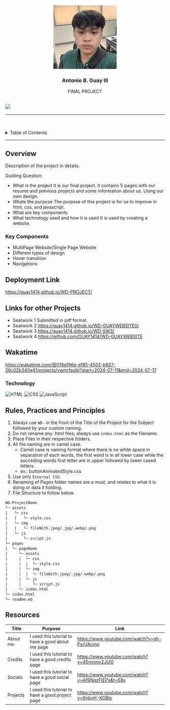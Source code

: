 <a name="readme-top">

<br/>

<br />
<div align="center">
  <a href="https://github.com/GUAY1414/">
  <!-- TODO: If you want to add logo or banner you can add it here -->
    <img src="./assets/img/dp.jpg" alt="Nyebe" width="200" height="200">
  </a>
<!-- TODO: Change Title to the name of the title of your Project -->
  <h3 align="center">Antonio B. Guay III</h3>
</div>
<!-- TODO: Make a short description -->
<div align="center">
  FINAL PROJECT 
</div>

<br />

<!-- TODO: Change the zyx-0314 into your github username  -->
<!-- TODO: Change the WD-Template-Project into the same name of your folder -->
![](https://visit-counter.vercel.app/counter.png?page=GUAY1414/WD-SW4)

---

<br />
<br />

<!-- TODO: If you want to add more layers for your readme -->
<details>
  <summary>Table of Contents</summary>
  <ol>
    <li>
      <a href="#overview">Overview</a>
      <ol>
        <li>
          <a href="#key-components">Key Components</a>
        </li>
        <li>
          <a href="#technology">Technology</a>
        </li>
      </ol>
    </li>
    <li>
      <a href="#rule,-practices-and-principles">Rules, Practices and Principles</a>
    </li>
    <li>
      <a href="#resources">Resources</a>
    </li>
  </ol>
</details>

---

## Overview

<!-- TODO: To be changed -->
<!-- The following are just sample -->
Description of the project in details.

Guiding Question:
- What is the project
It is our final project. It contains 5 pages with our resume and previous projects and some information about us. Using our own design.
- Whats the purpose
The purpose of this project is for us to improve in html, css, and javascript.
- What are key components
- What technology used and how it is used
It is used by creating a website.

### Key Components
<!-- TODO: List of Key Components -->
<!-- The following are just sample -->
- MultiPage Website/Single Page Website
- Different types of design
- Hover transition
- Navigations

## Deployment Link
https://guay1414.github.io/WD-PROJECT/
## Links for other Projects
- Seatwork 1
Submitted in pdf format.
- Seatwork 2
https://guay1414.github.io/WD-GUAYWEBSITE0/
- Seatwork 3
https://guay1414.github.io/WD-SW3/
- Seatwork 4
https://github.com/GUAY1414/WD-GUAYWEBSITE

## Wakatime
https://wakatime.com/@018ef96e-ef85-4502-b927-26c02b340e41/projects/ywmrfsslkj?start=2024-07-11&end=2024-07-17

### Technology
<!-- TODO: List of Technology Used -->
![HTML](https://img.shields.io/badge/HTML-E34F26?style=for-the-badge&logo=html5&logoColor=white)
![CSS](https://img.shields.io/badge/CSS-1572B6?style=for-the-badge&logo=css3&logoColor=white)
![JavaScript](https://img.shields.io/badge/JavaScript-F7DF1E?style=for-the-badge&logo=javascript&logoColor=white)

## Rules, Practices and Principles
1. Always use `WD-` in the front of the Title of the Project for the Subject followed by your custom naming.
2. Do not rename any .html files; always use `index.html` as the filename.
3. Place Files in their respective folders.
4. All file naming are in camel case.
   - Camel case is naming format where there is no white space in separation of each words, the first word is in all lower case while the succeding words first letter are in upper followed by lower cased letters.
   - ex.: buttonAnimatedStyle.css
5. Use only `External CSS`.
6. Renaming of Pages folder names are a must, and relates to what it is doing or data it holding.
7. File Structure to follow below.

```
WD-ProjectName
└─ assets
|   └─ css
|   |   └─ style.css
|   └─ img
|   |   └─ fileWith.jpeg/.jpg/.webp/.png
|   └─ js
|       └─ script.js
└─ pages
|  └─ pageName
|     └─ assets
|     |  └─ css
|     |  |  └─ style.css
|     |  └─ img
|     |  |  └─ fileWith.jpeg/.jpg/.webp/.png
|     |  └─ js
|     |     └─ script.js
|     └─ index.html
└─ index.html
└─ readme.md
```

## Resources

<!-- TODO: Add References -->
| Title | Purpose | Link |
|-|-|-|
| About me |I used this tutorial to have a good about me page | https://www.youtube.com/watch?v=gh-PsrUAcmo |
| Credits |I used this tutorial to have a good credits page | https://www.youtube.com/watch?v=45mnmy2JUl0 |
| Socials |I used this tutorial to have a good social page | https://www.youtube.com/watch?v=Af9NqzFIEPs&t=68s |
| Projects |I used this tutorial to have a good project page | https://www.youtube.com/watch?v=6nbvH-KOBis |